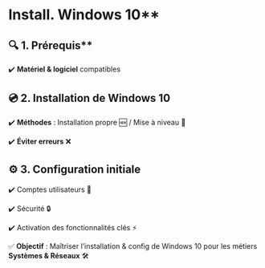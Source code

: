 # Install. Windows 10**

## 🔍 1. Prérequis**

✔️ **Matériel & logiciel** compatibles



## **💿 2. Installation de Windows 10**

✔️ **Méthodes** : Installation propre 🆕 / Mise à niveau 🔄

✔️ **Éviter erreurs** ❌



## **⚙️ 3. Configuration initiale**

✔️ Comptes utilisateurs 👤

✔️ Sécurité 🔒

✔️ Activation des fonctionnalités clés ⚡

✅ **Objectif** : Maîtriser l’installation & config de Windows 10 pour les métiers **Systèmes & Réseaux** 🛠️

